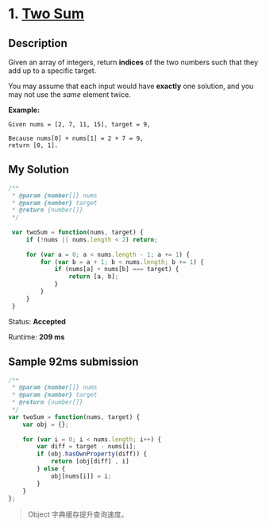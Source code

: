 # 1. [Two Sum](https://leetcode.com/problems/two-sum/#/description)

## Description

Given an array of integers, return **indices** of the two numbers such that they add up to a specific target.

You may assume that each input would have **exactly** one solution, and you may not use the *same* element twice.

**Example:**

```
Given nums = [2, 7, 11, 15], target = 9,

Because nums[0] + nums[1] = 2 + 7 = 9,
return [0, 1].
```
## My Solution

```javascript
/**
 * @param {number[]} nums
 * @param {number} target
 * @return {number[]}
 */
 
 var twoSum = function(nums, target) {
     if (!nums || nums.length < 2) return;
     
     for (var a = 0; a < nums.length - 1; a += 1) {
         for (var b = a + 1; b < nums.length; b += 1) {
             if (nums[a] + nums[b] === target) {
                 return [a, b];
             }
         }
     }
 }
```

Status: **Accepted**

Runtime: **209 ms**

## Sample 92ms submission

```javascript
/**
 * @param {number[]} nums
 * @param {number} target
 * @return {number[]}
 */
var twoSum = function(nums, target) {
    var obj = {};
    
    for (var i = 0; i < nums.length; i++) {
        var diff = target - nums[i];
        if (obj.hasOwnProperty(diff)) {
            return [obj[diff] , i]
        } else {
            obj[nums[i]] = i; 
        }
    }
};
```

> Object 字典缓存提升查询速度。